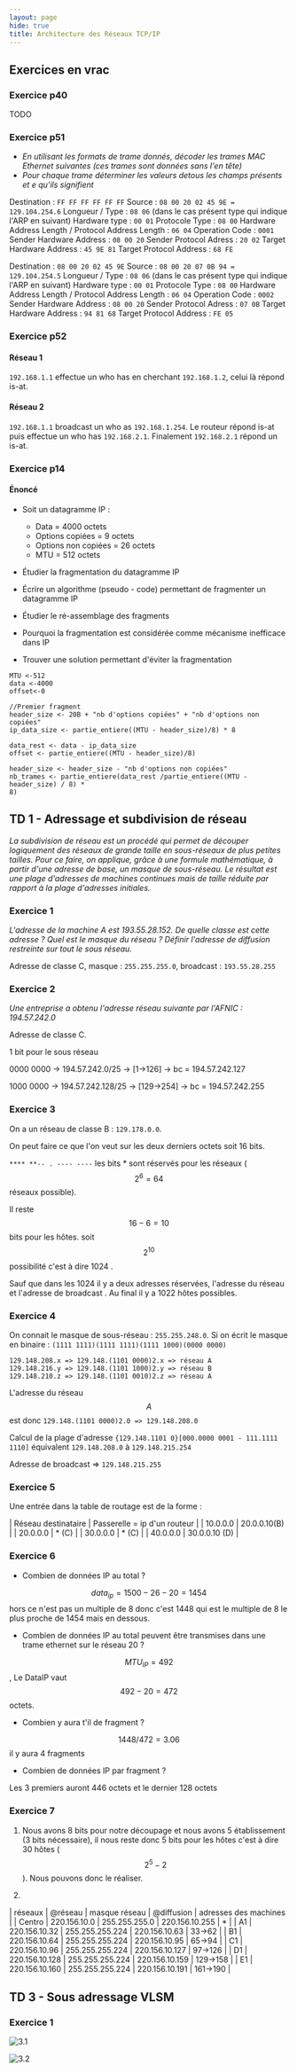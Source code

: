 ```yaml
---
layout: page
hide: true
title: Architecture des Réseaux TCP/IP
---
```


## Exercices en vrac

### Exercice p40

TODO

### Exercice p51

+ *En utilisant les formats de trame donnés, décoder les trames MAC Ethernet
  suivantes (ces trames sont données sans l'en tête)*
+ *Pour chaque trame déterminer les valeurs detous les champs présents et e
  qu'ils signifient*

Destination : `FF FF FF FF FF FF`
Source : `08 00 20 02 45 9E = 129.104.254.6`
Longueur / Type : `08 06` (dans le cas présent type qui indique l'ARP en
suivant)
Hardware type : `00 01`
Protocole Type : `08 00`
Hardware Address Length / Protocol Address Length : `06 04`
Operation Code : `0001`
Sender Hardware Address : `08 00 20`
Sender Protocol Adress : `20 02`
Target Hardware Address : `45 9E 81`
Target Protocol Address : `68 FE`

Destination : `08 00 20 02 45 9E`
Source : `08 00 20 07 0B 94 = 129.104.254.5`
Longueur / Type : `08 06` (dans le cas présent type qui indique l'ARP en
suivant)
Hardware type : `00 01`
Protocole Type : `08 00`
Hardware Address Length / Protocol Address Length : `06 04`
Operation Code : `0002`
Sender Hardware Address : `08 00 20`
Sender Protocol Adress : `07 0B`
Target Hardware Address : `94 81 68`
Target Protocol Address : `FE 05`

### Exercice p52

#### Réseau 1

`192.168.1.1` effectue un who has en cherchant `192.168.1.2`, celui là répond
is-at.

#### Réseau 2

`192.168.1.1` broadcast un who as `192.168.1.254`. Le routeur répond is-at puis
effectue un who has `192.168.2.1`. Finalement `192.168.2.1` répond un is-at.

### Exercice p14

#### Énoncé

+ Soit un datagramme IP :
    - Data = 4000 octets
    - Options copiées = 9 octets
    - Options non copiées = 26 octets
    - MTU = 512 octets

+ Étudier la fragmentation du datagramme IP
+ Écrire un algorithme (pseudo - code) permettant de fragmenter un datagramme IP
+ Étudier le ré-assemblage des fragments
+ Pourquoi la fragmentation est considérée comme mécanisme inefficace dans IP
+ Trouver une solution permettant d'éviter la fragmentation

```
MTU <-512
data <-4000
offset<-0

//Premier fragment
header_size <- 20B + "nb d'options copiées" + "nb d'options non copiées"
ip_data_size <- partie_entiere((MTU - header_size)/8) * 8

data_rest <- data - ip_data_size
offset <- partie_entiere((MTU - header_size)/8)

header_size <- header_size - "nb d'options non copiées"
nb_trames <- partie_entiere(data_rest /partie_entiere((MTU - header_size) / 8) *
8)
```

## TD 1 - Adressage et subdivision de réseau

*La subdivision de réseau est un procédé qui permet de découper logiquement des
réseaux de grande taille en sous-réseaux de plus petites tailles. Pour ce faire,
on applique, grâce à une formule mathématique, à partir d'une adresse de base,
un masque de sous-réseau. Le résultat est une plage d'adresses de machines
continues mais de taille réduite par rapport à la plage d'adresses initiales.*

### Exercice 1

*L'adresse de la machine A est 193.55.28.152. De quelle classe est cette
adresse ? Quel est le masque du réseau ? Définir l'adresse de diffusion
restreinte sur tout le sous réseau.*

Adresse de classe C, masque : `255.255.255.0`, broadcast : `193.55.28.255`

### Exercice 2

*Une entreprise a obtenu l'adresse réseau suivante par l'AFNIC :
194.57.242.0*

Adresse de classe C.

1 bit pour le sous réseau

0000 0000 -> 194.57.242.0/25 -> [1->126] -> bc = 194.57.242.127

1000 0000 -> 194.57.242.128/25 -> [129->254] -> bc = 194.57.242.255

### Exercice 3

On a un réseau de classe B : `129.178.0.0`.

On peut faire ce que l'on veut sur les deux derniers octets soit 16 bits.

`**** **-- . ---- ----` les bits * sont réservés pour les réseaux ($$2^6=64$$
réseaux possible).

Il reste $$16-6 = 10$$ bits pour les hôtes. soit $$2^10$$ possibilité c'est à
dire 1024 .

Sauf que dans les 1024 il y a deux adresses réservées, l'adresse du réseau et
l'adresse de broadcast . Au final il y a 1022 hôtes possibles.

### Exercice 4

On connait le masque de sous-réseau : `255.255.248.0`. Si on écrit le masque en
binaire : `(1111 1111)(1111 1111)(1111 1000)(0000 0000)`

```
129.148.208.x => 129.148.(1101 0000)2.x => réseau A
129.148.216.y => 129.148.(1101 1000)2.y => réseau B
129.148.210.z => 129.148.(1101 0010)2.z => réseau A
```

L'adresse du réseau $$A$$ est donc `129.148.(1101 0000)2.0 => 129.148.208.0`

Calcul de la plage d'adresse `{129.148.1101 0}[000.0000 0001 - 111.1111 1110]` équivalent `129.148.208.0` à `129.148.215.254`

Adresse de broadcast => `129.148.215.255`

### Exercice 5

Une entrée dans la table de routage est de la forme :

| Réseau destinataire | Passerelle = ip d'un routeur |
| 10.0.0.0 | 20.0.0.10(B)                 |
| 20.0.0.0 | * (C)                        |
| 30.0.0.0 | * (C)                        |
| 40.0.0.0 | 30.0.0.10 (D)                |

### Exercice 6

+ Combien de données IP au total ?

$$data_{ip} = 1500 - 26 - 20 = 1454$$ hors ce n'est pas un multiple de 8 donc
c'est 1448 qui est le multiple de 8 le plus proche de 1454 mais en dessous.

+ Combien de données IP au total peuvent être transmises dans une trame ethernet
  sur le réseau 20 ?

$$MTU_{IP} = 492$$, Le DataIP vaut $$492 - 20 = 472$$ octets.

+ Combien y aura t'il de fragment ?

$$1448 / 472 = 3.06$$ il y aura 4 fragments

+ Combien de données IP par fragment ?

Les 3 premiers auront 446 octets et le dernier 128 octets

### Exercice 7

1. Nous avons 8 bits pour notre découpage et nous avons 5 établissement (3 bits
   nécessaire), il nous reste donc 5 bits pour les hôtes c'est à dire 30 hôtes
   ($$2^5 -2$$). Nous pouvons donc le réaliser.

2.

| réseaux | @réseau | masque réseau | @diffusion | adresses des machines |
| Centro | 220.156.10.0 | 255.255.255.0 | 220.156.10.255 | * |
| A1 | 220.156.10.32 | 255.255.255.224 | 220.156.10.63 | 33->62 |
| B1 | 220.156.10.64 | 255.255.255.224 | 220.156.10.95 | 65->94 |
| C1 | 220.156.10.96 | 255.255.255.224 | 220.156.10.127 | 97->126 |
| D1 | 220.156.10.128 | 255.255.255.224 | 220.156.10.159 | 129->158 |
| E1 | 220.156.10.160 | 255.255.255.224 | 220.156.10.191 | 161->190 |

## TD 3 - Sous adressage VLSM

### Exercice 1

![3.1](./img/3_1.png)

![3.2](./img/3_2.png)
